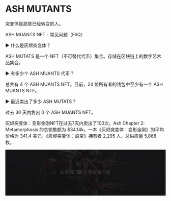 # ASH MUTANTS

突变体是那些已经转变的人。

ASH MUANTS NFT - 常见问题（FAQ）

▶ 什么是灰烬突变体？

ASH MUTATS 是一个 NFT（不可替代代币）集合。存储在区块链上的数字艺术品集合。

▶ 有多少个 ASH MUANTS 代币？

总共有 4 个 ASH MUANTS NFT。目前，24 位所有者的钱包中至少有一个 ASH MUANTS NTF。

▶ 最近卖出了多少 ASH MUTATS？

过去 30 天内售出 0 个 ASH MUANTS NFT。

灰烬突变体：变形金刚NFT在过去7天内卖出了100次。Ash Chapter 2: Metamorphosis 的总销售额为 $34.14k。一本《灰烬突变体：变形金刚》的平均价格为 341.4 美元。《灰烬突变体：蜕变》拥有者 2,295 人，总供应量 5,868 枚。

![unnamed](unnamed.jpg)
